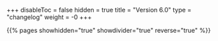 +++
disableToc = false
hidden = true
title = "Version 6.0"
type = "changelog"
weight = -0
+++

{{% pages showhidden="true" showdivider="true" reverse="true" %}}
